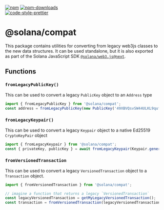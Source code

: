 [![npm][npm-image]][npm-url]
[![npm-downloads][npm-downloads-image]][npm-url]
<br />
[![code-style-prettier][code-style-prettier-image]][code-style-prettier-url]

[code-style-prettier-image]: https://img.shields.io/badge/code_style-prettier-ff69b4.svg?style=flat-square
[code-style-prettier-url]: https://github.com/prettier/prettier
[npm-downloads-image]: https://img.shields.io/npm/dm/@solana/compat/next.svg?style=flat
[npm-image]: https://img.shields.io/npm/v/@solana/compat/next.svg?style=flat
[npm-url]: https://www.npmjs.com/package/@solana/compat/v/next

# @solana/compat

This package contains utilities for converting from legacy web3js classes to the new data structures. It can be used standalone, but it is also exported as part of the Solana JavaScript SDK [`@solana/web3.js@next`](https://github.com/anza-xyz/solana-web3.js/tree/main/packages/library).

## Functions

### `fromLegacyPublicKey()`

This can be used to convert a legacy `PublicKey` object to an `Address` type

```ts
import { fromLegacyPublicKey } from '@solana/compat';
const address = fromLegacyPublicKey(new PublicKey('49XBVQsvSW44ULKL9qufS9YqQPbdcps1TQRijx4FQ9sH'));
```

### `fromLegacyKeypair()`

This can be used to convert a legacy `Keypair` object to a native Ed25519 `CryptoKeyPair` object

```ts
import { fromLegacyKeypair } from '@solana/compat';
const { privateKey, publicKey } = await fromLegacyKeypair(Keypair.generate());
```

### `fromVersionedTransaction`

This can be used to convert a legacy `VersionedTransaction` object to a `Transaction` object.

```ts
import { fromVersionedTransaction } from '@solana/compat';

// imagine a function that returns a legacy `VersionedTransaction`
const legacyVersionedTransaction = getMyLegacyVersionedTransaction();
const transaction = fromVersionedTransaction(legacyVersionedTransaction);
```
